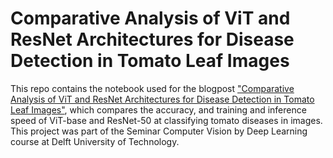 # Comparative Analysis of ViT and ResNet Architectures for Disease Detection in Tomato Leaf Images

This repo contains the notebook used for the blogpost <a href="https://hackmd.io/@petaripetrov/B1QQal5XR">"Comparative Analysis of ViT and ResNet Architectures for Disease Detection in Tomato Leaf Images"</a>, 
which compares the accuracy, and training and inference speed of ViT-base and ResNet-50 at classifying tomato diseases in images. This project was part of the Seminar Computer Vision by Deep Learning course at Delft University of Technology.
